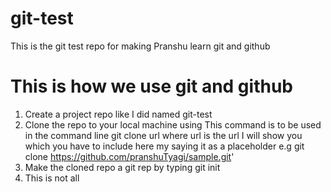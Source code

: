 # git-test
This is the git test repo for making Pranshu learn git and github

# This is how we use git and github

1. Create a project repo like I did named git-test
2. Clone the repo to your local machine using 
This command is to be used in the command line 
    git clone url
    where url is the url I will show you which you have to include here my saying it as a placeholder
    e.g git clone https://github.com/pranshuTyagi/sample.git'
3. Make the cloned repo a git rep by typing
  git init
4. This is not all
